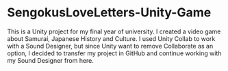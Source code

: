 # SengokusLoveLetters-Unity-Game
This is a Unity project for my final year of university. I created a video game about Samurai, Japanese History and Culture.
I used Unity Collab to work with a Sound Designer, but since Unity want to remove Collaborate as an option, I decided to transfer my project in GitHub and continue working with my Sound Designer from here.
